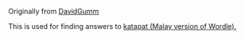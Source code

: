 Originally from [DavidGumm](https://github.com/DavidGumm/wordle-word-finder)

This is used for finding answers to [katapat (Malay version of Wordle).](https://www.projecteugene.com/katapat.html)
